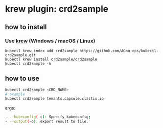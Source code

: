# krew plugin: crd2sample

## how to install

### Use [krew](https://krew.sigs.k8s.io/) (Windows / macOS / Linux)

```shell
kubectl krew index add crd2sample https://github.com/AGou-ops/kubectl-crd2sample.git
kubectl krew install crd2sample/crd2sample
kubectl crd2sample -h 
```

## how to use

```bash
kubectl crd2sample <CRD_NAME>
# example
kubectl crd2sample tenants.capsule.clastix.io
```

args:

```bash
- --kubeconfig(-c): Specify kubeconfig;
- --output(-o): export result to file.
```
